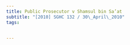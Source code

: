 ```yaml
---
title: Public Prosecutor v Shamsul bin Sa’at 
subtitle: "[2010] SGHC 132 / 30\_April\_2010"
tags:


---
```


